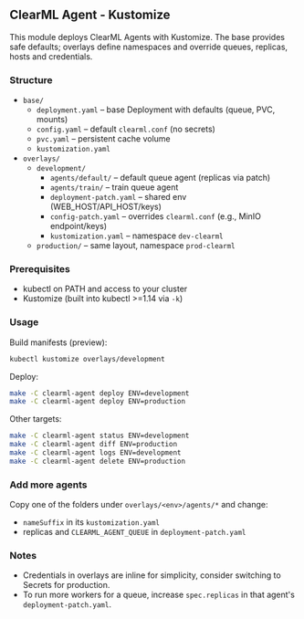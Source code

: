 ## ClearML Agent - Kustomize

This module deploys ClearML Agents with Kustomize. The base provides safe defaults; overlays define namespaces and override queues, replicas, hosts and credentials.

### Structure

- `base/`
  - `deployment.yaml` – base Deployment with defaults (queue, PVC, mounts)
  - `config.yaml` – default `clearml.conf` (no secrets)
  - `pvc.yaml` – persistent cache volume
  - `kustomization.yaml`
- `overlays/`
  - `development/`
    - `agents/default/` – default queue agent (replicas via patch)
    - `agents/train/` – train queue agent
    - `deployment-patch.yaml` – shared env (WEB_HOST/API_HOST/keys)
    - `config-patch.yaml` – overrides `clearml.conf` (e.g., MinIO endpoint/keys)
    - `kustomization.yaml` – namespace `dev-clearml`
  - `production/` – same layout, namespace `prod-clearml`

### Prerequisites

- kubectl on PATH and access to your cluster
- Kustomize (built into kubectl >=1.14 via `-k`)

### Usage

Build manifests (preview):

```bash
kubectl kustomize overlays/development
```

Deploy:

```bash
make -C clearml-agent deploy ENV=development
make -C clearml-agent deploy ENV=production
```

Other targets:

```bash
make -C clearml-agent status ENV=development
make -C clearml-agent diff ENV=production
make -C clearml-agent logs ENV=development
make -C clearml-agent delete ENV=production
```

### Add more agents

Copy one of the folders under `overlays/<env>/agents/*` and change:

- `nameSuffix` in its `kustomization.yaml`
- replicas and `CLEARML_AGENT_QUEUE` in `deployment-patch.yaml`

### Notes

- Credentials in overlays are inline for simplicity, consider switching to Secrets for production.
- To run more workers for a queue, increase `spec.replicas` in that agent's `deployment-patch.yaml`.
